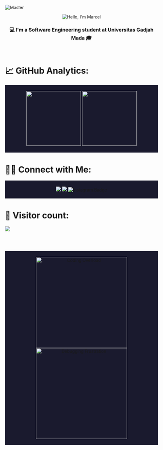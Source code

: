 ![Master](https://user-images.githubusercontent.com/74038190/225813708-98b745f2-7d22-48cf-9150-083f1b00d6c9.gif)
<div align="center"><img src="https://readme-typing-svg.herokuapp.com?font=Ubuntu&weight=700&size=40&pause=1000&color=E6F7E0&background=4230FF00&center=true&width=500&height=75&lines=Hello%F0%9F%91%8B%2C+I'm+Marcel%F0%9F%99%8B;Nice+to+Meet+you%F0%9F%98%8A" alt="Hello, I'm Marcel"></div>
<h3 align="center">💻 I'm a Software Engineering student at Universitas Gadjah Mada 🎓</h3>
<br>

# 📈 GitHub Analytics:

<p align="center" style="background-color:#1a1a2e; padding: 20px;">
<a href="https://github.com/mrcelino">
  <img height="180em" src="https://github-readme-stats-eight-theta.vercel.app/api?username=mrcelino&show_icons=true&theme=vue-dark&include_all_commits=true&count_private=true" />
  <img height="180em" src="https://github-readme-stats-eight-theta.vercel.app/api/top-langs/?username=mrcelino&layout=compact&exclude_lang=java+r&theme=vue-dark" />
</a>
</p>

# 🤝🏻 Connect with Me:

<p align="center" style="background-color:#1a1a2e; padding: 20px;">
<a href="https://www.linkedin.com/in/marcelino1/"><img src="https://img.shields.io/badge/-Marcelino-0077B5?style=flat-square&logo=Linkedin&logoColor=white"/></a>
<a href="mailto:marcelinokenny12@gmail.com"><img src="https://img.shields.io/badge/-marcelinokenny12@gmail.com-D14836?style=flat-square&logo=Gmail&logoColor=white"/></a>
<a href="https://instagram.com/mrcellino_"><img src="https://img.shields.io/badge/-@mrcellino_-E4405F?style=flat-square&logo=Instagram&logoColor=white" alt="Instagram Badge"/></a>

</p>

# 🔢 Visitor count:
<p>
  <img src="https://profile-counter.glitch.me/mrcelino/count.svg" />
</p>
<br>
<br>
<br>
<div align="center" style="background-color:#1a1a2e; padding: 20px;">
  <img src="https://media.giphy.com/media/LmNwrBhejkK9EFP504/giphy.gif" alt="Coding Overload"  width="300" height="300"/>
  <img src="https://media.giphy.com/media/9J7tdYltWyXIY/giphy.gif" alt="Debugging Frustration"  width="300" height="300"/>
</div>
